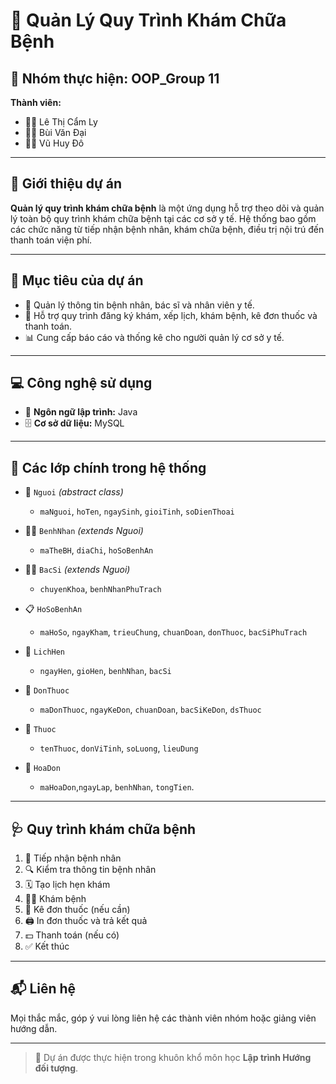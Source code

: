 # 🏥 Quản Lý Quy Trình Khám Chữa Bệnh

## 👥 Nhóm thực hiện: **OOP_Group 11**

**Thành viên:**
- 👩‍⚕️ Lê Thị Cẩm Ly  
- 👨‍⚕️ Bùi Văn Đại  
- 👨‍⚕️ Vũ Huy Đô

---

## 📌 Giới thiệu dự án

**Quản lý quy trình khám chữa bệnh** là một ứng dụng hỗ trợ theo dõi và quản lý toàn bộ quy trình khám chữa bệnh tại các cơ sở y tế. Hệ thống bao gồm các chức năng từ tiếp nhận bệnh nhân, khám chữa bệnh, điều trị nội trú đến thanh toán viện phí.

---

## 🎯 Mục tiêu của dự án

- 🧾 Quản lý thông tin bệnh nhân, bác sĩ và nhân viên y tế.  
- 📅 Hỗ trợ quy trình đăng ký khám, xếp lịch, khám bệnh, kê đơn thuốc và thanh toán.  
- 📊 Cung cấp báo cáo và thống kê cho người quản lý cơ sở y tế.  

---

## 💻 Công nghệ sử dụng

- 🧠 **Ngôn ngữ lập trình:** Java  
- 🗄️ **Cơ sở dữ liệu:** MySQL  

---

## 🧩 Các lớp chính trong hệ thống

- 🧑 `Nguoi` *(abstract class)*  
  - `maNguoi`, `hoTen`, `ngaySinh`, `gioiTinh`, `soDienThoai`

- 🧑‍🦽 `BenhNhan` *(extends Nguoi)*  
  - `maTheBH`, `diaChi`, `hoSoBenhAn`

- 👨‍⚕️ `BacSi` *(extends Nguoi)*  
  - `chuyenKhoa`, `benhNhanPhuTrach`

- 📋 `HoSoBenhAn`  
  - `maHoSo`, `ngayKham`, `trieuChung`, `chuanDoan`, `donThuoc`, `bacSiPhuTrach`

- 📆 `LichHen`  
  - `ngayHen`, `gioHen`, `benhNhan`, `bacSi`

- 💊 `DonThuoc`  
  - `maDonThuoc`, `ngayKeDon`, `chuanDoan`, `bacSiKeDon`, `dsThuoc`

- 💉 `Thuoc`  
  - `tenThuoc`, `donViTinh`, `soLuong`, `lieuDung`

- 🧾 `HoaDon`  
  - `maHoaDon`,`ngayLap`, `benhNhan`, `tongTien`.

---

## 🩺 Quy trình khám chữa bệnh

1. 📝 Tiếp nhận bệnh nhân  
2. 🔍 Kiểm tra thông tin bệnh nhân  
3. 🗓️ Tạo lịch hẹn khám  
4. 🧑‍⚕️ Khám bệnh  
5. 💊 Kê đơn thuốc (nếu cần)  
6. 🖨️ In đơn thuốc và trả kết quả  
7. 💵 Thanh toán (nếu có)  
8. ✅ Kết thúc  

---

## 📬 Liên hệ

Mọi thắc mắc, góp ý vui lòng liên hệ các thành viên nhóm hoặc giảng viên hướng dẫn.

---

> 🚀 Dự án được thực hiện trong khuôn khổ môn học **Lập trình Hướng đối tượng**.
